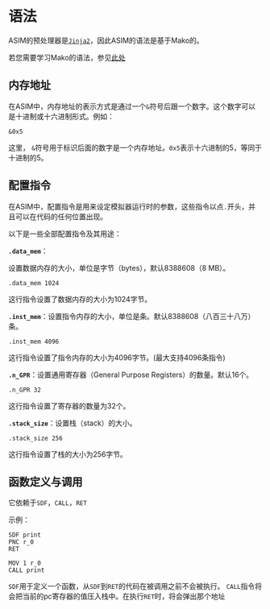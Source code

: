 # 语法

ASIM的预处理器是[`Jinja2`](https://www.makotemplates.org/)，因此ASIM的语法是基于Mako的。

若您需要学习Mako的语法，参见[此处](https://docs.makotemplates.org/en/latest/syntax.html)

## 内存地址
在ASIM中，内存地址的表示方式是通过一个`&`符号后跟一个数字。这个数字可以是十进制或十六进制形式。例如：

```asim
&0x5
```
这里， `&`符号用于标识后面的数字是一个内存地址。`0x5`表示十六进制的5，等同于十进制的5。

## 配置指令
在ASIM中，配置指令是用来设定模拟器运行时的参数，这些指令以点`.`开头，并且可以在代码的任何位置出现。

以下是一些全部配置指令及其用途：

**`.data_mem`**：

设置数据内存的大小，单位是字节（bytes），默认8388608（8 MB）。

```asim
.data_mem 1024
```

这行指令设置了数据内存的大小为1024字节。

**`.inst_mem`**：设置指令内存的大小，单位是条。默认8388608（八百三十八万）条。
```
.inst_mem 4096
```
这行指令设置了指令内存的大小为4096字节。(最大支持4096条指令)

**`.n_GPR`**：设置通用寄存器（General Purpose Registers）的数量。默认16个。
```
.n_GPR 32
```
这行指令设置了寄存器的数量为32个。

**`.stack_size`**：设置栈（stack）的大小。
```
.stack_size 256
```

这行指令设置了栈的大小为256字节。

## 函数定义与调用

它依赖于`SDF`，`CALL`，`RET`

示例：

```
SDF print
PNC r_0
RET

MOV 1 r_0
CALL print
```

`SDF`用于定义一个函数，从`SDF`到`RET`的代码在被调用之前不会被执行。
`CALL`指令将会把当前的pc寄存器的值压入栈中。在执行`RET`时，将会弹出那个地址